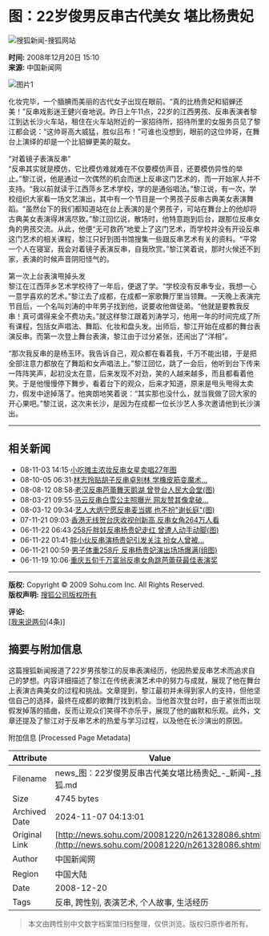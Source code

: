 # 图：22岁俊男反串古代美女 堪比杨贵妃

![搜狐新闻-搜狐网站](https://images.sohu.com/uiue/sohu_logo/2006/news_logo3.gif)

**时间:** 2008年12月20日 15:10  
**来源:** 中国新闻网  

![图片1](https://photocdn.sohu.com/20081220/Img261328087.jpg)

化妆完毕，一个腼腆而美丽的古代女子出现在眼前。“真的比杨贵妃和貂蝉还美！”反串戏影迷王健兴奋地说。昨日上午11点，22岁的江西男孩、反串表演者黎江到达长沙火车站，租住在火车站附近的一家招待所，招待所里的女服务员见了黎江都会说：“这帅哥高大威猛，胜似吕布！”可谁也没想到，眼前的这位帅哥，在舞台上演绎的却是一个比貂蝉更美的靓女。

“对着镜子表演反串”  
“反串其实就是模仿，它比模仿难就难在不仅要模仿声音，还要模仿异性的举止。”黎江说，他是通过一次偶然的机会而迷上反串这门艺术的，而一开始家人并不支持。“我以前就读于江西萍乡艺术学校，学的是通俗唱法。”黎江说，有一次，学校组织大家看一场文艺演出，其中有一个节目是一个男孩子反串古典美女表演舞蹈。“虽然台下的我们都知道站在台上表演的是个男孩子，可站在舞台上的他却将古典美女表演得淋漓尽致。”黎江回忆说，散场时，他特意跑到后台，跟那位反串女角的男孩交流。从此，他便“无可救药”地爱上了这门艺术，而学校并没有开设反串这门艺术的相关课程，黎江只好到图书馆搜集一些跟反串艺术有关的资料。“平常一个人在寝室，我会对着镜子表演反串，自我欣赏。”黎江笑着说，那时火候还不到家，表演的时候声音阴阳怪气的。

第一次上台表演甩掉头发  
黎江在江西萍乡艺术学校待了一年后，便退了学。“学校没有反串专业，我想一心一意学喜欢的艺术。”黎江去了成都，在成都一家歌舞厅里当领舞。一天晚上表演完节目后，一个名叫刘涛的中年男子找到他，说要收他做徒弟。“他就是要教我反串！真可谓得来全不费功夫。”就这样黎江跟着刘涛学习，他用一年的时间完成了所有课程，包括女声唱法、舞蹈、化妆和盘头发。出师后，黎江开始在成都的舞台表演反串。而第一次登上舞台表演，黎江由于过分紧张，还闹出了“洋相”。

“那次我反串的是杨玉环。我告诉自己，观众都在看着我，千万不能出错，于是把全部注意力都放在了舞蹈和女声唱法上。”黎江回忆，跳了一会后，他听到台下传来一阵阵笑声，起初没太在意，后来发现不对劲，笑的人越来越多，而且都看着他笑。于是他慢慢停下舞步，看着台下的观众，后来才知道，原来是甩头甩得太卖力，假发中途掉落了。他爽朗地笑着说：“其实那也没什么，就当我做了回大家的开心果吧。”黎江说，这次来长沙，是因为在成都一位长沙艺人多次邀请他到长沙演出。

---

## 相关新闻

- 08-11-03 14:15·[小吃摊主浓妆反串女星卖唱27年图](https://news.sohu.com/20081103/n260408588.shtml)  
- 08-10-05 06:31·[林志玲贴胡子反串卓别林 学橡皮筋变魔术...](https://news.sohu.com/20081005/n259852223.shtml)  
- 08-08-12 08:58·[老汉反串芭蕾舞天鹅湖 曾登台人民大会堂(图)](https://news.sohu.com/20080812/n258780042.shtml)  
- 08-03-21 09:55·[马云反串白雪公主照曝光 网友赞其像拿破...](https://news.sohu.com/20080321/n255832447.shtml)  
- 08-03-12 09:34·[艺人大炳宁愿反串麦当娜 也不扮"谢长庭"(图)](https://news.sohu.com/20080312/n255662046.shtml)  
- 07-11-21 09:03·[香港无线贺台庆收视创新高 反串女角264万人看](https://news.sohu.com/20071121/n253380866.shtml)  
- 06-11-22 06:43·[258斤胖娃反串杨贵妃走红 曾遭人动手动脚(图)](https://news.sohu.com/20061122/n246536608.shtml)  
- 06-11-22 01:41·[胖小伙反串演杨贵妃引发关注 扮女人曾被...](https://news.sohu.com/20061122/n246534804.shtml)  
- 06-11-21 00:59·[男子体重258斤 反串杨贵妃演出场场爆满(组图)](https://news.sohu.com/20061121/n246507916.shtml)  
- 06-11-19 10:06·[重庆五旬千万富翁反串女角跳芭蕾获最佳表演奖](https://news.sohu.com/20061119/n246476762.shtml)  

--- 

**版权:** Copyright © 2009 Sohu.com Inc. All Rights Reserved.  
**版权声明:** [搜狐公司版权所有](https://corp.sohu.com/s2007/copyright/)  

**评论:**  
[[我来说两句](https://comment2.news.sohu.com/viewcomments.action?id=261328086)(4条)]

## 摘要与附加信息

<!-- tcd_abstract -->
这篇搜狐新闻报道了22岁男孩黎江的反串表演经历，他因热爱反串艺术而追求自己的梦想。内容详细描述了黎江在传统表演艺术中的努力与成就，展现了他在舞台上表演古典美女的过程和挑战。文章提到，黎江最初并未得到家人的支持，但他坚信自己的选择，最终在成都的歌舞厅找到机会。当他首次登台时，由于紧张而出现假发掉落的插曲，反而让观众们笑得不亦乐乎，展现了他的幽默和乐观。此外，文章还提及了黎江对于反串艺术的热爱与学习过程，以及他在长沙演出的原因。
<!-- tcd_abstract_end -->

附加信息 [Processed Page Metadata]

| Attribute       | Value                                  |
|-----------------|----------------------------------------|
| Filename        | news_图：22岁俊男反串古代美女堪比杨贵妃_-_新闻-_搜狐.md                             |
| Size            | 4745 bytes                           |
| Archived Date   | 2024-11-07 04:13:01                             |
| Original Link   | [http://news.sohu.com/20081220/n261328086.shtml](http://news.sohu.com/20081220/n261328086.shtml)                       |
| Author          | 中国新闻网                               |
| Region          | 中国大陆                               |
| Date            | 2008-12-20                                 |
| Tags            | 反串, 跨性别, 表演艺术, 个人故事, 生活经历                                 |
>
> 本文由跨性别中文数字档案馆归档整理，仅供浏览。版权归原作者所有。
>